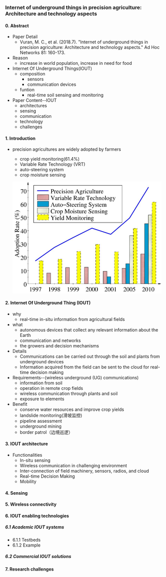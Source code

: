 ### Internet of underground things in precision agriculture: Architecture and technology aspects

#### 0. Abstract

* Paper Detail
  * Vuran, M. C., et al. \(2018.7\). "Internet of underground things in precision agriculture: Architecture and technology aspects." Ad Hoc Networks 81: 160-173.
* Reason
  * increase in world population, increase in need for food
* Internet Of Underground Things\(IOUT\)
  * composition
    * sensors
    * communication devices
  * funtion
    * real-time soil sensing and monitoring
* Paper Content--IOUT
  * architectures
  * sensing
  * communication
  * technology
  * challenges 

#### 1. Introduction

* precision agricultures are widely adopted by farmers 
  * crop yield monitoring\(61.4%\)
  * Variable Rate Technology \(VRT\) 
  * auto-steering system
  * crop moisture sensing
  
  ![](/assets/jpg1.jpg)

#### 2. Internet Of Underground Thing \(IOUT\)
- why
  - real-time in-situ information from agricultural fields
- what
  - autonomous devices that collect any relevant information about the Earth
  - communication and networks 
  - the growers and decision mechanisms
- Details
  - Communications can be carried out through the soil and plants from underground devices
  - Information acquired from the field can be sent to the cloud for real-time decision making
- Requirements--(wireless underground (UG) communications)
  - information from soil
  - operation in remote crop fields 
  - wireless communication through plants and soil
  - exposure to elements
- Benefit
  - conserve water resources and improve crop yields
  - landslide monitoring(滑坡监控) 
  - pipeline assessment
  - underground mining
  - border patrol（边境巡逻） 
  
#### 3. IOUT architecture
- Functionalities
  - In-situ sensing
  - Wireless communication in challenging environment
  - Inter-connection of field machinery, sensors, radios, and cloud
  - Real-time Decision Making
  - Mobility
#### 4. Sensing

#### 5. Wireless connectivity

#### 6. IOUT enabling technologies

##### 6.1 Academic IOUT systems

* 6.1.1 Testbeds
* 6.1.2 Example 

##### 6.2 Commercial IOUT solutions

#### 7. Research challenges



